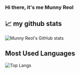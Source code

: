 ### Hi there, it's me Munny Reol

## 📈 my github stats
![Munny Reol's GitHub stats](https://github-readme-stats.vercel.app/api?username=munnyreol&show_icons=true&theme=chartreuse-dark&text_color=B2FDD4)
## Most Used Languages
![Top Langs](https://github-readme-stats.vercel.app/api/top-langs/?username=munnyreol&layout=compact)




<!--
**MunnyReol/munnyreol** is a ✨ _special_ ✨ repository because its `README.md` (this file) appears on your GitHub profile.

Here are some ideas to get you started:

- 🔭 I’m currently working on ...
- 🌱 I’m currently learning ...
- 👯 I’m looking to collaborate on ...
- 🤔 I’m looking for help with ...
- 💬 Ask me about ...
- 📫 How to reach me: ...
- 😄 Pronouns: ...
- ⚡ Fun fact: ...
-->
